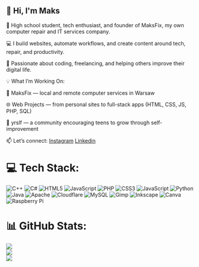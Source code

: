 ## 👋 Hi, I'm Maks

🏫 High school student, tech enthusiast, and founder of MaksFix, my own computer repair and IT services company.

💻 I build websites, automate workflows, and create content around tech, repair, and productivity.

🚀 Passionate about coding, freelancing, and helping others improve their digital life.


💡 What I’m Working On:

💼 MaksFix — local and remote computer services in Warsaw

🌐 Web Projects — from personal sites to full-stack apps (HTML, CSS, JS, PHP, SQL)

👥 yrslf — a community encouraging teens to grow through self-improvement

📫 Let’s connect:
[Instagram](https://www.instagram.com/mlodykhan/)
[Linkedin](https://www.linkedin.com/in/maksymilian-kwiatkowski-9370562a1/)


# 💻 Tech Stack:
![C++](https://img.shields.io/badge/c++-%2300599C.svg?style=for-the-badge&logo=c%2B%2B&logoColor=white) ![C#](https://img.shields.io/badge/c%23-%23239120.svg?style=for-the-badge&logo=csharp&logoColor=white) ![HTML5](https://img.shields.io/badge/html5-%23E34F26.svg?style=for-the-badge&logo=html5&logoColor=white) ![JavaScript](https://img.shields.io/badge/javascript-%23323330.svg?style=for-the-badge&logo=javascript&logoColor=%23F7DF1E)  ![PHP](https://img.shields.io/badge/php-%23777BB4.svg?style=for-the-badge&logo=php&logoColor=white) ![CSS3](https://img.shields.io/badge/css3-%231572B6.svg?style=for-the-badge&logo=css3&logoColor=white) ![JavaScript](https://img.shields.io/badge/javascript-%23323330.svg?style=for-the-badge&logo=javascript&logoColor=%23F7DF1E) ![Python](https://img.shields.io/badge/python-3670A0?style=for-the-badge&logo=python&logoColor=ffdd54) ![Java](https://img.shields.io/badge/java-%23ED8B00.svg?style=for-the-badge&logo=openjdk&logoColor=white) ![Apache](https://img.shields.io/badge/apache-%23D42029.svg?style=for-the-badge&logo=apache&logoColor=white) ![Cloudflare](https://img.shields.io/badge/Cloudflare-F38020?style=for-the-badge&logo=Cloudflare&logoColor=white) ![MySQL](https://img.shields.io/badge/mysql-4479A1.svg?style=for-the-badge&logo=mysql&logoColor=white) ![Gimp](https://img.shields.io/badge/Gimp-657D8B?style=for-the-badge&logo=gimp&logoColor=FFFFFF) ![Inkscape](https://img.shields.io/badge/Inkscape-e0e0e0?style=for-the-badge&logo=inkscape&logoColor=080A13) ![Canva](https://img.shields.io/badge/Canva-%2300C4CC.svg?style=for-the-badge&logo=Canva&logoColor=white) ![Raspberry Pi](https://img.shields.io/badge/-Raspberry_Pi-C51A4A?style=for-the-badge&logo=Raspberry-Pi)
# 📊 GitHub Stats:
![](https://github-readme-stats.vercel.app/api?username=toddowskii&theme=dark&hide_border=false&include_all_commits=false&count_private=false)<br/>
![](https://nirzak-streak-stats.vercel.app/?user=toddowskii&theme=dark&hide_border=false)<br/>
![](https://github-readme-stats.vercel.app/api/top-langs/?username=toddowskii&theme=dark&hide_border=false&include_all_commits=false&count_private=false&layout=compact)
